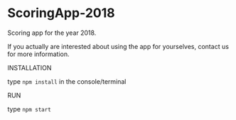 # ScoringApp-2018
Scoring app for the year 2018.

If you actually are interested about using the app for yourselves, contact us for more information.


INSTALLATION

type `npm install` in the console/terminal

RUN

type `npm start`
